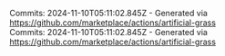 Commits: 2024-11-10T05:11:02.845Z - Generated via https://github.com/marketplace/actions/artificial-grass
<br>
Commits: 2024-11-10T05:11:02.845Z - Generated via https://github.com/marketplace/actions/artificial-grass
<br>
